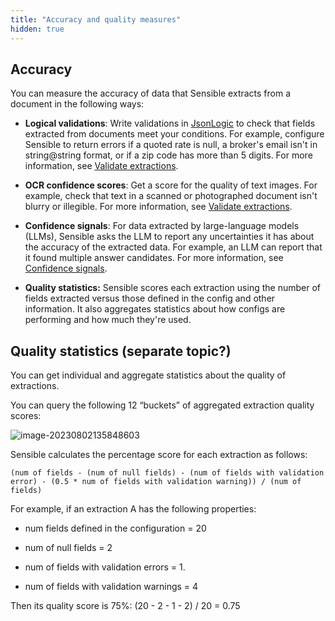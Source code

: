 ```yaml
---
title: "Accuracy and quality measures"
hidden: true
---
```


Accuracy
---


You can measure the accuracy of data that Sensible extracts from a document in the following ways:


- **Logical validations**:  Write validations in [JsonLogic](https://jsonlogic.com/) to check that fields extracted from documents meet your conditions. For example, configure Sensible to return errors if a quoted rate is null, a broker's email isn't in string@string format, or if a zip code has more than 5 digits.  For more information, see [Validate extractions](doc:validate-extractions).  
- **OCR confidence scores**: Get a score for the quality of text images. For example, check that text in a scanned or photographed document isn't blurry or illegible.  For more information, see [Validate extractions](doc:validate-extractions).  
- **Confidence signals**: For data extracted by large-language models (LLMs), Sensible asks the LLM to report any uncertainties it has about the accuracy of the extracted data. For example, an LLM can report that it found multiple answer candidates. For more information, see [Confidence signals](doc:confidence).

- **Quality statistics:** Sensible scores each extraction using the number of fields extracted versus those defined in the config and other information. It also aggregates statistics about how configs are performing and how much they're used. 

Quality statistics (separate topic?)
---

You can get individual and aggregate statistics about the quality of extractions.

You can query the following 12 “buckets” of aggregated extraction quality scores:

![image-20230802135848603](C:\Users\franc\AppData\Roaming\Typora\typora-user-images\image-20230802135848603.png)



Sensible calculates the percentage score for each extraction as follows:

`(num of fields - (num of null fields) - (num of fields with validation error) - (0.5 * num of fields with validation warning)) / (num of fields)`

For example, if an extraction A has the following properties:

- num fields defined in the configuration = 20

- num of null fields = 2
- num of fields with validation errors = 1.
- num of fields with validation warnings = 4

Then its quality score is 75%: (20 - 2 - 1 - 2) / 20 = 0.75

